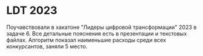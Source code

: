 # LDT 2023
Поучавствовали в хакатоне "Лидеры цифровой трансформации" 2023 в задаче 6.
Все детальные пояснения есть в презентации и текстовых файлах.
Алгоритм показал наименьшие расходы среди всех конкурсантов, заняли 5 место.
